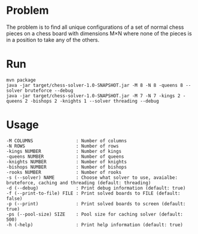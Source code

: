 Problem
======
The problem is to find all unique configurations of a set of normal chess pieces on a chess board
with dimensions M×N where none of the pieces is in a position to take any of the others.

Run
===
```
mvn package
java -jar target/chess-solver-1.0-SNAPSHOT.jar -M 8 -N 8 -queens 8 --solver bruteforce --debug
java -jar target/chess-solver-1.0-SNAPSHOT.jar -M 7 -N 7 -kings 2 -queens 2 -bishops 2 -knights 1 --solver threading --debug
```

Usage
=======

```
-M COLUMNS                : Number of columns
-N ROWS                   : Number of rows
-kings NUMBER             : Number of kings
-queens NUMBER            : Number of queens
-knights NUMBER           : Number of knights
-bishops NUMBER           : Number of bishops
-rooks NUMBER             : Number of rooks
-s (--solver) NAME        : Choose what solver to use, avaialbe: bruteforce, caching and threading (default: threading)
-d (--debug)              : Print debug information (default: true)
-f (--print-to-file) FILE : Print solved boards to FILE (default: false)
-p (--print)              : Print solved boards to screen (default: true)
-ps (--pool-size) SIZE    : Pool size for caching solver (default: 500)
-h (-help)                : Print help information (default: true)
```
